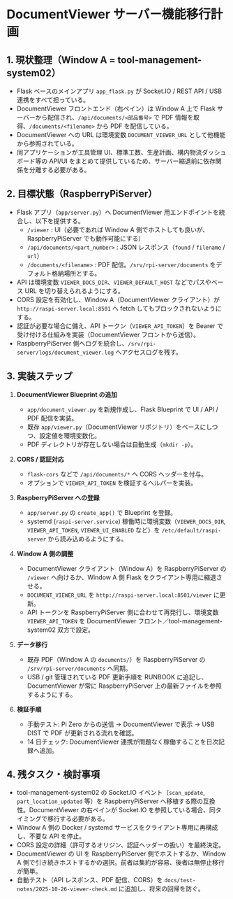# DocumentViewer サーバー機能移行計画

## 1. 現状整理（Window A = tool-management-system02）

- Flask ベースのメインアプリ `app_flask.py` が Socket.IO / REST API / USB 連携をすべて担っている。
- DocumentViewer フロントエンド（右ペイン）は Window A 上で Flask サーバーから配信され、`/api/documents/<部品番号>` で PDF 情報を取得、`/documents/<filename>` から PDF を配信している。
- DocumentViewer への URL は環境変数 `DOCUMENT_VIEWER_URL` として他機能から参照されている。
- 同アプリケーションが工具管理 UI、標準工数、生産計画、構内物流ダッシュボード等の API/UI をまとめて提供しているため、サーバー縮退前に依存関係を分離する必要がある。

## 2. 目標状態（RaspberryPiServer）

- Flask アプリ（`app/server.py`）へ DocumentViewer 用エンドポイントを統合し、以下を提供する。
  - `/viewer` : UI（必要であれば Window A 側でホストしても良いが、RaspberryPiServer でも動作可能にする）
  - `/api/documents/<part_number>` : JSON レスポンス（`found` / `filename` / `url`）
  - `/documents/<filename>` : PDF 配信。`/srv/rpi-server/documents` をデフォルト格納場所とする。
- API は環境変数 `VIEWER_DOCS_DIR`、`VIEWER_DEFAULT_HOST` などでパスやベース URL を切り替えられるようにする。
- CORS 設定を有効化し、Window A（DocumentViewer クライアント）が `http://raspi-server.local:8501` へ fetch してもブロックされないようにする。
- 認証が必要な場合に備え、API トークン（`VIEWER_API_TOKEN`）を Bearer で受け付ける仕組みを実装（DocumentViewer フロントから送信）。
- RaspberryPiServer 側へログを統合し、`/srv/rpi-server/logs/document_viewer.log` へアクセスログを残す。

## 3. 実装ステップ

1. **DocumentViewer Blueprint の追加**
   - `app/document_viewer.py` を新規作成し、Flask Blueprint で UI / API / PDF 配信を実装。
   - 既存 `app/viewer.py`（DocumentViewer リポジトリ）をベースにしつつ、設定値を環境変数化。
   - PDF ディレクトリが存在しない場合は自動生成（`mkdir -p`）。

2. **CORS / 認証対応**
   - `flask-cors` などで `/api/documents/*` へ CORS ヘッダーを付与。
   - オプションで `VIEWER_API_TOKEN` を検証するヘルパーを実装。

3. **RaspberryPiServer への登録**
   - `app/server.py` の `create_app()` で Blueprint を登録。
   - systemd (`raspi-server.service`) 稼働時に環境変数（`VIEWER_DOCS_DIR`, `VIEWER_API_TOKEN`, `VIEWER_UI_ENABLED` など）を `/etc/default/raspi-server` から読み込めるようにする。

4. **Window A 側の調整**
   - DocumentViewer クライアント（Window A）を RaspberryPiServer の `/viewer` へ向けるか、Window A 側 Flask をクライアント専用に縮退させる。
   - `DOCUMENT_VIEWER_URL` を `http://raspi-server.local:8501/viewer` に更新。
   - API トークンを RaspberryPiServer 側に合わせて再発行し、環境変数 `VIEWER_API_TOKEN` を DocumentViewer フロント／tool-management-system02 双方で設定。

5. **データ移行**
   - 既存 PDF（Window A の `documents/`）を RaspberryPiServer の `/srv/rpi-server/documents` へ同期。
   - USB / git 管理されている PDF 更新手順を RUNBOOK に追記し、DocumentViewer が常に RaspberryPiServer 上の最新ファイルを参照するようにする。

6. **検証手順**
   - 手動テスト: Pi Zero からの送信 → DocumentViewer で表示 → USB DIST で PDF が更新される流れを確認。
   - 14 日チェック: DocumentViewer 連携が問題なく稼働することを日次記録へ追加。

## 4. 残タスク・検討事項

- tool-management-system02 の Socket.IO イベント（`scan_update`, `part_location_updated` 等）を RaspberryPiServer へ移植する際の互換性。DocumentViewer の右ペインが Socket.IO を参照している場合、同タイミングで移行する必要がある。
- Window A 側の Docker / systemd サービスをクライアント専用に再構成し、不要な API を停止。
- CORS 設定の詳細（許可するオリジン、認証ヘッダーの扱い）を最終決定。
- DocumentViewer の UI を RaspberryPiServer 側でホストするか、Window A 側で引き続きホストするかの選択。前者は集約が容易、後者は無停止移行が簡単。
- 自動テスト（API レスポンス、PDF 配信、CORS）を `docs/test-notes/2025-10-26-viewer-check.md` に追加し、将来の回帰を防ぐ。

